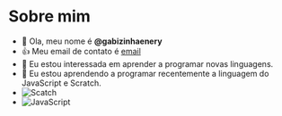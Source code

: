 # Sobre mim
- 👋 Ola, meu nome é **@gabizinhaenery**
- 👍 Meu email de contato é [email](estudante.alura@gmail.com.br)
- 👀 Eu estou interessada em aprender a programar novas linguagens.
- 🌱 Eu estou aprendendo a programar recentemente a linguagem do JavaScript e Scratch.
- ![Scatch](https://img.shields.io/badge/Scratch-4D97FF?style=for-the-badge&logo=Scratch&logoColor=white)
- ![JavaScript](https://img.shields.io/badge/JavaScript-323330?style=for-the-badge&logo=javascript&logoColor=F7DF1E)
